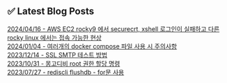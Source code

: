 
## ✅ Latest Blog Posts

[2024/04/16 - AWS EC2 rocky9 에서 securecrt, xshell 로그인이 실패하고 다른 rocky linux 에서는 접속 가능한 현상](http://vitta.tistory.com/85) <br/>
[2024/01/04 - 여러개의 docker compose 파일 사용 시 주의사항](http://vitta.tistory.com/84) <br/>
[2023/12/14 - SSL SMTP 테스트 방법](http://vitta.tistory.com/83) <br/>
[2023/10/31 - 몽고디비 root 권한 할당 명령](http://vitta.tistory.com/82) <br/>
[2023/07/27 - rediscli flushdb - for문 사용](http://vitta.tistory.com/81) <br/>

